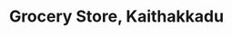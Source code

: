 ---
title: "Grocery Store, Kaithakkadu"
url: /kollam/grocery-store-kaithakkadu/
shop: convenience
---